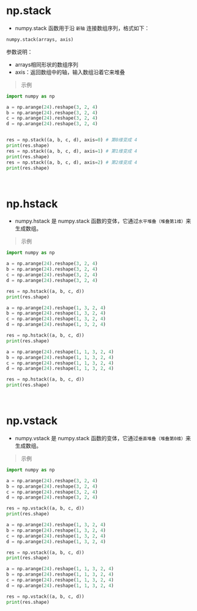 
&emsp;
# np.stack
- numpy.stack 函数用于沿 `新轴` 连接数组序列，格式如下：
```python
numpy.stack(arrays, axis)
```
参数说明：

- arrays相同形状的数组序列
- axis：返回数组中的轴，输入数组沿着它来堆叠

>示例
```python
import numpy as np

a = np.arange(24).reshape(3, 2, 4)
b = np.arange(24).reshape(3, 2, 4)
c = np.arange(24).reshape(3, 2, 4)
d = np.arange(24).reshape(3, 2, 4)


res = np.stack((a, b, c, d), axis=0) # 第0维变成 4
print(res.shape)
res = np.stack((a, b, c, d), axis=1) # 第1维变成 4
print(res.shape)
res = np.stack((a, b, c, d), axis=2) # 第2维变成 4
print(res.shape)
```

&emsp;
# np.hstack
- numpy.hstack 是 numpy.stack 函数的变体，它通过`水平堆叠（堆叠第1维）`来生成数组。

>示例
```python
import numpy as np

a = np.arange(24).reshape(3, 2, 4)
b = np.arange(24).reshape(3, 2, 4)
c = np.arange(24).reshape(3, 2, 4)
d = np.arange(24).reshape(3, 2, 4)

res = np.hstack((a, b, c, d)) 
print(res.shape)

a = np.arange(24).reshape(1, 3, 2, 4)
b = np.arange(24).reshape(1, 3, 2, 4)
c = np.arange(24).reshape(1, 3, 2, 4)
d = np.arange(24).reshape(1, 3, 2, 4)

res = np.hstack((a, b, c, d)) 
print(res.shape)

a = np.arange(24).reshape(1, 1, 3, 2, 4)
b = np.arange(24).reshape(1, 1, 3, 2, 4)
c = np.arange(24).reshape(1, 1, 3, 2, 4)
d = np.arange(24).reshape(1, 1, 3, 2, 4)

res = np.hstack((a, b, c, d)) 
print(res.shape)
```

&emsp;
# np.vstack
- numpy.vstack 是 numpy.stack 函数的变体，它通过`垂直堆叠（堆叠第0维）`来生成数组。

>示例
```python
import numpy as np

a = np.arange(24).reshape(3, 2, 4)
b = np.arange(24).reshape(3, 2, 4)
c = np.arange(24).reshape(3, 2, 4)
d = np.arange(24).reshape(3, 2, 4)

res = np.vstack((a, b, c, d)) 
print(res.shape)

a = np.arange(24).reshape(1, 3, 2, 4)
b = np.arange(24).reshape(1, 3, 2, 4)
c = np.arange(24).reshape(1, 3, 2, 4)
d = np.arange(24).reshape(1, 3, 2, 4)

res = np.vstack((a, b, c, d)) 
print(res.shape)

a = np.arange(24).reshape(1, 1, 3, 2, 4)
b = np.arange(24).reshape(1, 1, 3, 2, 4)
c = np.arange(24).reshape(1, 1, 3, 2, 4)
d = np.arange(24).reshape(1, 1, 3, 2, 4)

res = np.vstack((a, b, c, d)) 
print(res.shape)
```